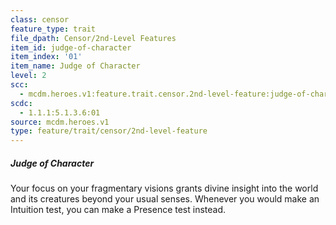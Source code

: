 ```yaml
---
class: censor
feature_type: trait
file_dpath: Censor/2nd-Level Features
item_id: judge-of-character
item_index: '01'
item_name: Judge of Character
level: 2
scc:
  - mcdm.heroes.v1:feature.trait.censor.2nd-level-feature:judge-of-character
scdc:
  - 1.1.1:5.1.3.6:01
source: mcdm.heroes.v1
type: feature/trait/censor/2nd-level-feature
---
```


##### Judge of Character

Your focus on your fragmentary visions grants divine insight into the world and its creatures beyond your usual senses. Whenever you would make an Intuition test, you can make a Presence test instead.
